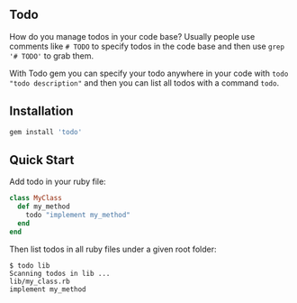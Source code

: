 ## Todo

How do you manage todos in your code base? Usually people use comments like `# TODO` to specify todos in the code base and then use `grep '# TODO'` to grab them.

With Todo gem you can specify your todo anywhere in your code with `todo "todo description"` and then you can list all todos with a command `todo`.

## Installation

```ruby
gem install 'todo'
```

## Quick Start

Add todo in your ruby file:
```ruby
class MyClass
  def my_method
    todo "implement my_method"
  end
end
```

Then list todos in all ruby files under a given root folder:
```
$ todo lib
Scanning todos in lib ...
lib/my_class.rb
implement my_method
```

